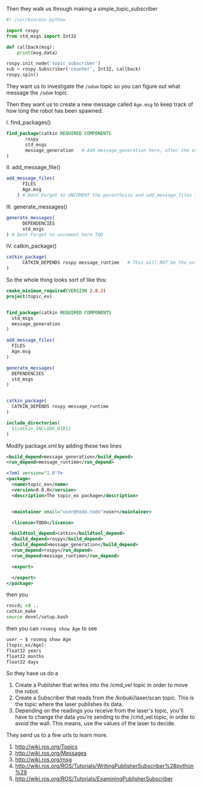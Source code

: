 Then they walk us through  making a simple_topic_subscriber

```python
#! /usr/bin/env python

import rospy
from std_msgs import Int32

def callback(msg):
    print(msg.data)

rospy.init_node('topic_subscriber')
sub = rospy.Subscriber('counter', Int32, callback)
rospy.spin()
```

They want us to investigate the `/odom` topic so you can figure out what message the `/odom` topic.

Then they want us to create a new message called `Age.msg` to keep track of how long the robot has been spawned.


I. find_packages()

```cmake
find_package(catkin REQUIRED COMPONENTS
       rospy
       std_msgs
       message_generation   # Add message_generation here, after the other packages
)
```

II. add_message_file()
```cmake
add_message_files(
      FILES
      Age.msg
    ) # Dont Forget to UNCOMENT the parenthesis and add_message_files TOO
```

III. generate_messages()
```cmake
generate_messages(
      DEPENDENCIES
      std_msgs
) # Dont Forget to uncoment here TOO
```

IV. catkin_package()
```cmake
catkin_package(
      CATKIN_DEPENDS rospy message_runtime   # This will NOT be the only thing here
)
```

So the whole thing looks sort of like this:
```cmake
cmake_minimum_required(VERSION 2.8.3)
project(topic_ex)


find_package(catkin REQUIRED COMPONENTS
  std_msgs
  message_generation
)

add_message_files(
  FILES
  Age.msg
)

generate_messages(
  DEPENDENCIES
  std_msgs
)


catkin_package(
  CATKIN_DEPENDS rospy message_runtime
)

include_directories(
  ${catkin_INCLUDE_DIRS}
)
```

Modify package.xml by adding these two lines
```xml
<build_depend>message_generation</build_depend>
<run_depend>message_runtime</run_depend>
```

```xml
<?xml version="1.0"?>
<package>
  <name>topic_ex</name>
  <version>0.0.0</version>
  <description>The topic_ex package</description>


  <maintainer email="user@todo.todo">user</maintainer>

  <license>TODO</license>

 <buildtool_depend>catkin</buildtool_depend>
  <build_depend>rospy</build_depend>
  <build_depend>message_generation</build_depend>
  <run_depend>rospy</run_depend>
  <run_depend>message_runtime</run_depend>

  <export>

  </export>
</package>
```

then you
```bash
roscd; cd ..
catkin_make
source devel/setup.bash
```

then you can `rosmsg show Age` to see
```bash
user ~ $ rosmsg show Age
[topic_ex/Age]:
float32 years
float32 months
float32 days
```
So they have us do a

1. Create a Publisher that writes into the /cmd_vel topic in order to move the robot.
2. Create a Subscriber that reads from the /kobuki/laser/scan topic. This is the topic where the laser publishes its data.
3. Depending on the readings you receive from the laser's topic, you'll have to change the data you're sending to the /cmd_vel topic, in order to avoid the wall. This means, use the values of the laser to decide.

They send us to a few urls to learn more.
1. http://wiki.ros.org/Topics
2. http://wiki.ros.org/Messages
3. http://wiki.ros.org/msg
4. http://wiki.ros.org/ROS/Tutorials/WritingPublisherSubscriber%28python%29
5. http://wiki.ros.org/ROS/Tutorials/ExaminingPublisherSubscriber
